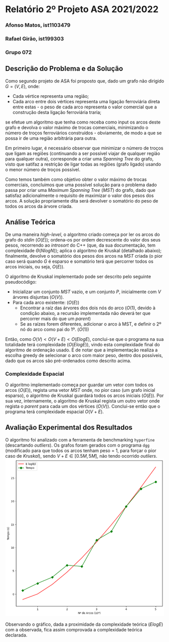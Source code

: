 # Relatório 2º Projeto ASA 2021/2022
### Afonso Matos, ist1103479
### Rafael Girão, ist199303
### Grupo 072

## Descrição do Problema e da Solução
Como segundo projeto de ASA foi proposto que, dado um grafo não dirigido $G = (V, E)$, onde:
- Cada vértice representa uma região;
- Cada arco entre dois vértices representa uma ligação ferroviária direta entre estas - o peso de cada arco representa o valor comercial que a construção desta ligação ferroviária traria;

se efetue um algoritmo que tenha como receba como input os arcos deste grafo e devolva o valor máximo de trocas comerciais, minimizando o número de troços ferroviários construídos - obviamente, de modo a que se possa ir de uma região arbitrária para outra.

Em primeiro lugar, é necessário observar que minimizar o número de troços que ligam as regiões (continuando a ser possível viajar de qualquer região para qualquer outra), corresponde a criar uma _Spanning Tree_ do grafo, visto que satifaz a restrição de ligar todas as regiões (grafo ligado) usando o menor número de troços possível.

 Como temos também como objetivo obter o valor máximo de trocas comerciais, concluimos que uma possível solução para o problema dado passa por criar uma _Maximum Spanning Tree_ ($MST$) do grafo, dado que satisfaz adicionalmente o requisito de maximizar o valor dos pesos dos arcos. A solução propriamente dita será devolver o somatório do peso de todos os arcos da árvore criada.

## Análise Teórica
De uma maneira _high-level_, o algoritmo criado começa por ler os arcos do grafo do _stdin_ ($O(E)$); ordena-os por ordem decrescente do valor dos seus pesos, recorrendo ao _introsort_ do C++ (que, da sua documentação, tem complexidade $Θ(N logN)$); aplica o algoritmo de Kruskal (detalhado abaixo); finalmente, devolve o somatório dos pesos dos arcos na $MST$ criada (o pior caso será quando $G$ é esparso e somatório terá que percorrer todos os arcos iniciais, ou seja, $O(E)$).

O algoritmo de Kruskal implementado pode ser descrito pelo seguinte pseudocódigo:
- Inicializar um conjunto $MST$ vazio, e um conjunto $P$, inicialmente com $V$ árvores disjuntas ($O(V)$).
- Para cada arco existente: ($O(E)$)
  - Encontrar a raíz das árvores dos dois nós do arco ($O(1)$, devido à condição abaixo, a recursão implementada não deverá ter que percorrer mais do que um _parent_)
  - Se as raízes forem diferentes, adicionar o arco à MST, e definir o 2º nó do arco como pai do 1º. $(O(1))$
  
Então, como $O(V) < O(V+E) < O(E logE)$, conclui-se que o programa na sua totalidade terá complexidade $(O(E logE))$, vindo esta complexidade final do algoritmo de ordenação usado.
É de notar que a implementação realiza a escolha greedy de selecionar o arco com maior peso, dentro dos possíveis, dado que os arcos são pré-ordenados como descrito acima.


 ### Complexidade Espacial
 O algoritmo implementado começa por guardar um vetor com todos os arcos ($O(E)$), regista uma vetor $MST$ onde, no pior caso (um grafo inicial esparso), o algoritmo de Kruskal guardará todos os arcos iniciais ($O(E)$). Por sua vez, internamente, o algoritmo de Kruskal regista um outro vetor onde regista o _parent_ para cada um dos vértices ($O(V)$). Conclui-se então que o programa terá complexidade espacial $O(V+E)$.


## Avaliação Experimental dos Resultados
O algoritmo foi analizado com a ferramenta de benchmarking `hyperfine` (descartando _outliers_). Os grafos foram gerados com o programa `dgg` (modificado para que todos os arcos tenham peso = 1, para forçar o pior caso de _Kruskal_), sendo $V+E \in [0.5M, 5M]$, não tendo ocorrido _outliers_.
![](./grafico2.png)

Observando o gráfico, dada a proximidade da complexidade teórica ($ElogE$) com a observada, fica assim comprovada a complexidade teórica declarada.